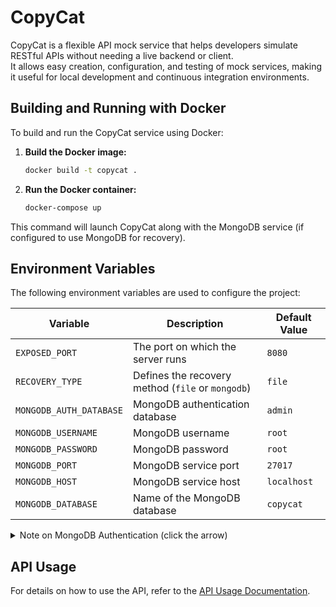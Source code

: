 # CopyCat

CopyCat is a flexible API mock service that helps developers simulate RESTful APIs without needing a live backend or
client.  
It allows easy creation, configuration, and testing of mock services, making it useful for local development and
continuous integration environments.

## Building and Running with Docker

To build and run the CopyCat service using Docker:

1. **Build the Docker image:**

    ```bash
    docker build -t copycat .
    ```

2. **Run the Docker container:**

    ```bash
    docker-compose up
    ```

This command will launch CopyCat along with the MongoDB service (if configured to use MongoDB for recovery).

## Environment Variables

The following environment variables are used to configure the project:

| Variable                | Description                                       | Default Value |
|-------------------------|---------------------------------------------------|---------------|
| `EXPOSED_PORT`          | The port on which the server runs                 | `8080`        |
| `RECOVERY_TYPE`         | Defines the recovery method (`file` or `mongodb`) | `file`        |
| `MONGODB_AUTH_DATABASE` | MongoDB authentication database                   | `admin`       |
| `MONGODB_USERNAME`      | MongoDB username                                  | `root`        |
| `MONGODB_PASSWORD`      | MongoDB password                                  | `root`        |
| `MONGODB_PORT`          | MongoDB service port                              | `27017`       |
| `MONGODB_HOST`          | MongoDB service host                              | `localhost`   |
| `MONGODB_DATABASE`      | Name of the MongoDB database                      | `copycat`     |

<details>
  <summary>Note on MongoDB Authentication (click the arrow)</summary>
If you want to use MongoDB for recovery, ensure that a user with the necessary authentication is created for the MongoDB database.

To create a user with authentication for the database, follow these steps:

1. Enter the MongoDB shell:

    ```bash
    docker exec -it mongodb mongo -u root -p root --authenticationDatabase admin
    ```

2. Switch to the `copycat` database (or your preferred database):

    ```bash
    use copycat
    ```

3. Create a new user with a username and password:

    ```bash
    db.createUser({
        user: "your-username",
        pwd: "your-password",
        roles: [{ role: "readWrite", db: "copycat" }]
    })
    ```

This user will have the required access to the `copycat` database. The environment variables `MONGODB_USERNAME`, `MONGODB_PASSWORD`, and `MONGODB_AUTH_DATABASE` should match the credentials of the user you create.

</details>


## API Usage

For details on how to use the API, refer to the [API Usage Documentation](./api-usage.md).
